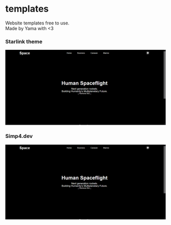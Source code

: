 # templates
Website templates free to use.
<br>
Made by Yama with <3

<h3>Starlink theme</h3>

![Starlink theme](images/starlink.png)

<h3>Simp4.dev</h3>

![Simp4.dev theme](images/starlink.png)
 
